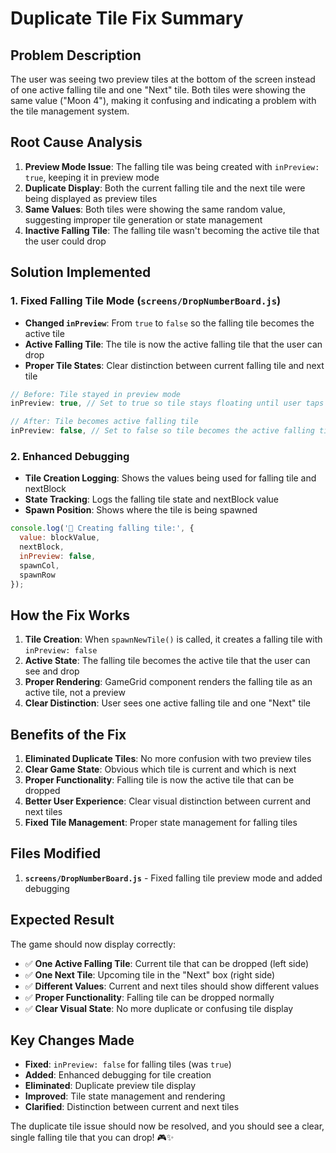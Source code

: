 # Duplicate Tile Fix Summary

## Problem Description
The user was seeing two preview tiles at the bottom of the screen instead of one active falling tile and one "Next" tile. Both tiles were showing the same value ("Moon 4"), making it confusing and indicating a problem with the tile management system.

## Root Cause Analysis

1. **Preview Mode Issue**: The falling tile was being created with `inPreview: true`, keeping it in preview mode
2. **Duplicate Display**: Both the current falling tile and the next tile were being displayed as preview tiles
3. **Same Values**: Both tiles were showing the same random value, suggesting improper tile generation or state management
4. **Inactive Falling Tile**: The falling tile wasn't becoming the active tile that the user could drop

## Solution Implemented

### 1. Fixed Falling Tile Mode (`screens/DropNumberBoard.js`)
- **Changed `inPreview`**: From `true` to `false` so the falling tile becomes the active tile
- **Active Falling Tile**: The tile is now the active falling tile that the user can drop
- **Proper Tile States**: Clear distinction between current falling tile and next tile

```javascript
// Before: Tile stayed in preview mode
inPreview: true, // Set to true so tile stays floating until user taps

// After: Tile becomes active falling tile
inPreview: false, // Set to false so tile becomes the active falling tile
```

### 2. Enhanced Debugging
- **Tile Creation Logging**: Shows the values being used for falling tile and nextBlock
- **State Tracking**: Logs the falling tile state and nextBlock value
- **Spawn Position**: Shows where the tile is being spawned

```javascript
console.log('🎯 Creating falling tile:', { 
  value: blockValue, 
  nextBlock, 
  inPreview: false,
  spawnCol,
  spawnRow 
});
```

## How the Fix Works

1. **Tile Creation**: When `spawnNewTile()` is called, it creates a falling tile with `inPreview: false`
2. **Active State**: The falling tile becomes the active tile that the user can see and drop
3. **Proper Rendering**: GameGrid component renders the falling tile as an active tile, not a preview
4. **Clear Distinction**: User sees one active falling tile and one "Next" tile

## Benefits of the Fix

1. **Eliminated Duplicate Tiles**: No more confusion with two preview tiles
2. **Clear Game State**: Obvious which tile is current and which is next
3. **Proper Functionality**: Falling tile is now the active tile that can be dropped
4. **Better User Experience**: Clear visual distinction between current and next tiles
5. **Fixed Tile Management**: Proper state management for falling tiles

## Files Modified

1. **`screens/DropNumberBoard.js`** - Fixed falling tile preview mode and added debugging

## Expected Result

The game should now display correctly:
- ✅ **One Active Falling Tile**: Current tile that can be dropped (left side)
- ✅ **One Next Tile**: Upcoming tile in the "Next" box (right side)
- ✅ **Different Values**: Current and next tiles should show different values
- ✅ **Proper Functionality**: Falling tile can be dropped normally
- ✅ **Clear Visual State**: No more duplicate or confusing tile display

## Key Changes Made

- **Fixed**: `inPreview: false` for falling tiles (was `true`)
- **Added**: Enhanced debugging for tile creation
- **Eliminated**: Duplicate preview tile display
- **Improved**: Tile state management and rendering
- **Clarified**: Distinction between current and next tiles

The duplicate tile issue should now be resolved, and you should see a clear, single falling tile that you can drop! 🎮✨
